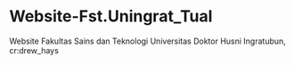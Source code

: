 # Website-Fst.Uningrat_Tual
Website Fakultas Sains dan Teknologi Universitas Doktor Husni Ingratubun, cr:drew_hays

